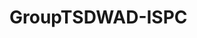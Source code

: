 # GroupTSDWAD-ISPC

<!--ya complete el texto de Artefactos de Scrum)-->

<!--cree los issues para que se los asignen -->




